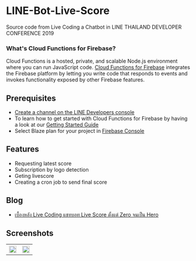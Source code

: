 # LINE-Bot-Live-Score
Source code from Live Coding a Chatbot in LINE THAILAND DEVELOPER CONFERENCE 2019

### What's Cloud Functions for Firebase?
Cloud Functions is a hosted, private, and scalable Node.js environment where you can run JavaScript code. [Cloud Functions for Firebase](https://firebase.google.com/features/functions) integrates the Firebase platform by letting you write code that responds to events and invokes functionality exposed by other Firebase features.

## Prerequisites
* [Create a channel on the LINE Developers console](https://developers.line.biz/en/docs/messaging-api/getting-started/)
* To learn how to get started with Cloud Functions for Firebase by having a look at our [Getting Started Guide](https://firebase.google.com/docs/functions/get-started)
* Select Blaze plan for your project in [Firebase Console](https://console.firebase.google.com/)

## Features
* Requesting latest score
* Subscription by logo detection
* Geting livescore
* Creating a cron job to send final score 

## Blog
* [เบื้องหลัง Live Coding แชทบอท Live Score ตั้งแต่ Zero จนเป็น Hero](https://medium.com/@jirawatee/636dd00d65cb)

## Screenshots
<table width="100%">
	<tr>
	  <th><img src="https://user-images.githubusercontent.com/1763410/58440848-59089680-8107-11e9-83db-d7aeeba7b9eb.gif" width="100%"></th>
	  <th><img src="https://user-images.githubusercontent.com/1763410/58440847-59089680-8107-11e9-8ce7-51bd1bce0778.gif" width="100%"></th>
	</tr>
</table>
